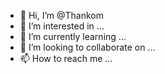 - 👋 Hi, I’m @Thankom
- 👀 I’m interested in ...
- 🌱 I’m currently learning ...
- 💞️ I’m looking to collaborate on ...
- 📫 How to reach me ...

<!---
Thankom/Thankom is a ✨ special ✨ repository because its `README.md` (this file) appears on your GitHub profile.
You can click the Preview link to take a look at your changes.
--->

